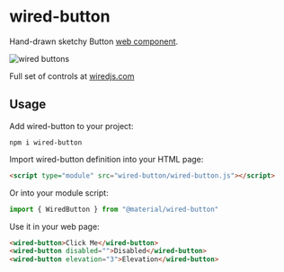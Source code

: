 # wired-button
Hand-drawn sketchy Button [web component](https://www.webcomponents.org/introduction).

![wired buttons](https://wiredjs.github.io/wired-elements/images/buttons.png)

Full set of controls at [wiredjs.com](http://wiredjs.com/)

## Usage

Add wired-button to your project:
```
npm i wired-button
```
Import wired-button definition into your HTML page:
```html
<script type="module" src="wired-button/wired-button.js"></script>
```
Or into your module script:
```javascript
import { WiredButton } from "@material/wired-button"
```

Use it in your web page:
```html
<wired-button>Click Me</wired-button>
<wired-button disabled="">Disabled</wired-button>
<wired-button elevation="3">Elevation</wired-button>
```

